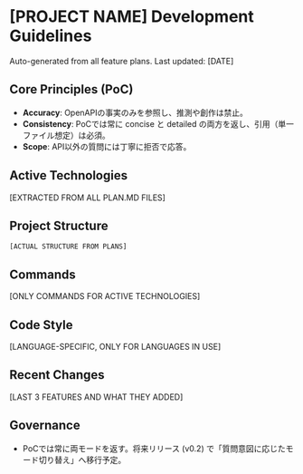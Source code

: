 # [PROJECT NAME] Development Guidelines

Auto-generated from all feature plans. Last updated: [DATE]

## Core Principles (PoC)
- **Accuracy**: OpenAPIの事実のみを参照し、推測や創作は禁止。
- **Consistency**: PoCでは常に concise と detailed の両方を返し、引用（単一ファイル想定）は必須。
- **Scope**: API以外の質問には丁寧に拒否で応答。

## Active Technologies
[EXTRACTED FROM ALL PLAN.MD FILES]

## Project Structure
```
[ACTUAL STRUCTURE FROM PLANS]
```

## Commands
[ONLY COMMANDS FOR ACTIVE TECHNOLOGIES]

## Code Style
[LANGUAGE-SPECIFIC, ONLY FOR LANGUAGES IN USE]

## Recent Changes
[LAST 3 FEATURES AND WHAT THEY ADDED]

## Governance
- PoCでは常に両モードを返す。将来リリース (v0.2) で「質問意図に応じたモード切り替え」へ移行予定。

<!-- MANUAL ADDITIONS START -->
<!-- MANUAL ADDITIONS END -->